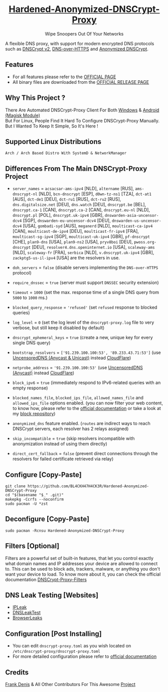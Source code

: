 <h1 align="center"><a href=https://github.com/BL4CKH47H4CK3R/Hardened-Anonymized-DNSCrypt-Proxy/>Hardened-Anonymized-DNSCrypt-Proxy</a></h1>
<p align=center>Wipe Snoopers Out Of Your Networks</p>

A flexible DNS proxy, with support for modern encrypted DNS protocols such as [DNSCrypt v2](https://dnscrypt.info/protocol), [DNS-over-HTTPS](https://www.rfc-editor.org/rfc/rfc8484.txt) and [Anonymized DNSCrypt](https://github.com/DNSCrypt/dnscrypt-protocol/blob/master/ANONYMIZED-DNSCRYPT.txt).


## Features

- For all features please refer to the [OFFICIAL PAGE](https://github.com/DNSCrypt/dnscrypt-proxy#features)
- All binary files are downloaded from the [OFFICIAL RELEASE PAGE](https://github.com/DNSCrypt/dnscrypt-proxy/releases)


## Why This Project ?

There Are Automated DNSCrypt-Proxy Client For Both [Windows](https://github.com/bitbeans/SimpleDnsCrypt) & [Android (Magisk Module)](https://github.com/quindecim/dnscrypt-proxy-android) <br/>
But For Linux, People Find It Hard To Configure DNSCrypt-Proxy Manually. But I Wanted To Keep It Simple, So It's Here !


## Supported Linux Distributions

`Arch / Arch Based Distro With SystemD & NetworkManager`


## Differences From The Main DNSCrypt-Proxy Project

- `server_names` = `acsacsar-ams-ipv4` [NLD], `altername` [RUS], `ams-dnscrypt-nl` [NLD], `bcn-dnscrypt` [ESP], `d0wn-tz-ns1` [TZA], `dct-at1` [AUS], `dct-de1` [DEU], `dct-ru1` [RUS], `dct-ru2` [RUS], `dns.digitalsize.net` [DEU], `dns.watch` [DEU], `dnscrypt.be` [BEL], `dnscrypt.ca-1` [CAN], `dnscrypt.ca-2` [CAN], `dnscrypt.eu-nl` [NLD], `dnscrypt.pl` [POL], `dnscrypt.uk-ipv4` [GBR], `dnswarden-asia-uncensor-dcv4` [SGP], `dnswarden-eu-uncensor-dcv4` [DEU], `dnswarden-us-uncensor-dcv4` [USA], `gombadi-syd` [AUS], `meganerd` [NLD], `moulticast-ca-ipv4` [CAN], `moulticast-de-ipv4` [DEU], `moulticast-fr-ipv4` [FRA], `moulticast-sg-ipv4` [SGP], `moulticast-uk-ipv4` [GBR], `pf-dnscrypt` [CHE], `plan9-dns` [USA], `plan9-ns2` [USA], `pryv8boi` [DEU], `pwoss.org-dnscrypt` [DEU], `resolver4.dns.openinternet.io` [USA], `scaleway-ams` [NLD], `scaleway-fr` [FRA], `serbica` [NLD], `v.dnscrypt.uk-ipv4` [GBR], `zackptg5-us-il-ipv4` [USA] are the resolvers in use.

- `doh_servers` = `false` (disable servers implementing the `DNS-over-HTTPS` protocol)

- `require_dnssec` = `true` (server must support `DNSSEC` security extension)

- `timeout` = `1000` (set the max. response time of a single DNS query from `5000` to `1000` ms.)

- `blocked_query_response` = `'refused'` (set `refused` response to blocked queries)

- `log_level` = `0` (set the log level of the `dnscrypt-proxy.log` file to very verbose, but still keep it disabled by default)

- `dnscrypt_ephemeral_keys` = `true` (create a new, unique key for every single DNS query)

- `bootstrap_resolvers` = `['91.239.100.100:53', '89.233.43.71:53']` (use [UncensoredDNS (Anycast & Unicast)](https://blog.uncensoreddns.org/) instead [CloudFlare](https://iscloudflaresafeyet.com/))

- `netprobe_address` = `'91.239.100.100:53'` (use [UncensoredDNS (Anycast)](https://blog.uncensoreddns.org/) instead [CloudFlare](https://iscloudflaresafeyet.com/))

- `block_ipv6` = `true` (immediately respond to IPv6-related queries with an empty response)

- `blocked_names_file`, `blocked_ips_file`, `allowed_names_file` and `allowed_ips_file` options enabled. (you can now filter your web content, to know how, please refer to the [official documentation](https://github.com/DNSCrypt/dnscrypt-proxy/wiki/Filters) or take a look at my [block repository](https://codeberg.org/quindecim/block))

- `anonymized_dns` feature enabled. (`routes` are indirect ways to reach DNSCrypt servers, each resolver has 2 relays assigned)

- `skip_incompatible` = `true` (skip resolvers incompatible with anonymization instead of using them directly)

- `direct_cert_fallback` = `false` (prevent direct connections through the resolvers for failed certificate retrieved via relay)


## Configure [Copy-Paste]

    git clone https://github.com/BL4CKH47H4CK3R/Hardened-Anonymized-DNSCrypt-Proxy
    cd "$(basename "$_" .git)"
    makepkg -Ccrfs --noconfirm
    sudo pacman -U *zst

## Deconfigure [Copy-Paste]

    sudo pacman -Rcnsu Hardened-Anonymized-DNSCrypt-Proxy

## Filters [Optional]

Filters are a powerful set of built-in features, that let you control exactly what domain names and IP addresses your device are allowed to connect to. This can be used to block ads, trackers, malware, or anything you don't want your device to load.
To know more about it, you can check the official documentation [DNSCrypt-Proxy-Filters](https://github.com/DNSCrypt/dnscrypt-proxy/wiki/Filters)


## DNS Leak Testing [Websites]

- [IPLeak](https://ipleak.net)
- [DNSLeakTest](https://www.dnsleaktest.com)
- [BrowserLeaks](https://browserleaks.com/dns)


## Configuration [Post Installing]

- You can edit `dnscrypt-proxy.toml` as you wish located on `/etc/dnscrypt-proxy/dnscrypt-proxy.toml`
- For more detailed configuration please refer to [official documentation](https://github.com/DNSCrypt/dnscrypt-proxy/wiki/Configuration)


## Credits

[Frank Denis](https://github.com/jedisct1) & All Other Contributors
For This Awesome [Project](https://github.com/DNSCrypt/dnscrypt-proxy)
